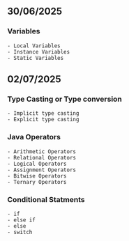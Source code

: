 ## 30/06/2025

### Variables

    - Local Variables
    - Instance Variables
    - Static Variables

## 02/07/2025

### Type Casting or Type conversion

    - Implicit type casting
    - Explicit type casting

### Java Operators

    - Arithmetic Operators
    - Relational Operators
    - Logical Operators
    - Assignment Operators
    - Bitwise Operators
    - Ternary Operators

### Conditional Statments

    - if
    - else if
    - else
    - switch

